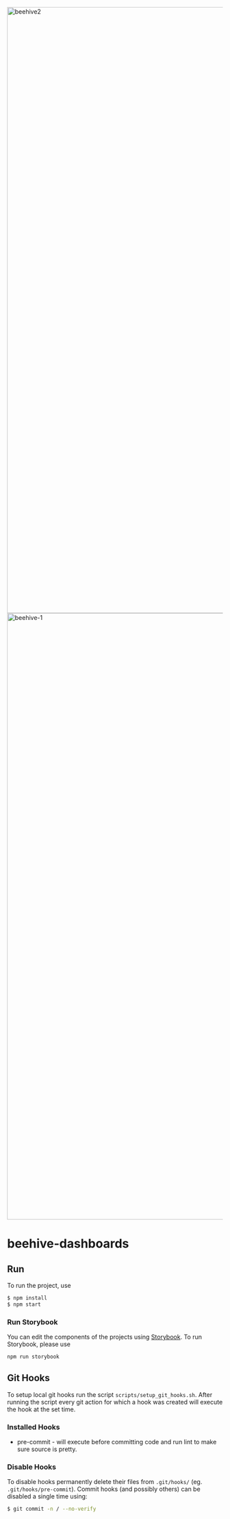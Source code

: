 <img width="1414" alt="beehive2" src="https://github.com/user-attachments/assets/cfff4c51-5b05-40f1-ad98-98265930f8af" />
<img width="1415" alt="beehive-1" src="https://github.com/user-attachments/assets/445e16e3-7400-4e38-8b77-1b0f17750a83" />

# beehive-dashboards

## Run

To run the project, use

```bash
$ npm install
$ npm start
```

### Run Storybook

You can edit the components of the projects using [Storybook](https://storybook.js.org/). To run Storybook, please use

```bash
npm run storybook
```

## Git Hooks

To setup local git hooks run the script `scripts/setup_git_hooks.sh`.
After running the script every git action for which a hook was created will
execute the hook at the set time.

### Installed Hooks

-   pre-commit - will execute before committing code and run lint to make sure
    source is pretty.

### Disable Hooks

To disable hooks permanently delete their files from `.git/hooks/` (eg.
`.git/hooks/pre-commit`). Commit hooks (and possibly others) can be disabled
a single time using:

```bash
$ git commit -n / --no-verify
```
